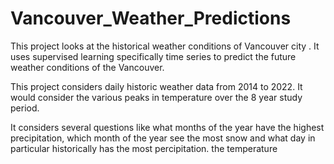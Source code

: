 # Vancouver_Weather_Predictions

This project looks at the historical weather conditions of Vancouver city . It uses supervised learning specifically time series to predict the future weather conditions of the Vancouver.

This project considers daily historic weather data from 2014 to 2022. It would consider the various peaks in temperature over the 8 year study period.

It considers several questions like what months of the year have the highest precipitation, which month of the year see the most snow and what day in particular historically has the most percipitation. the temperature
